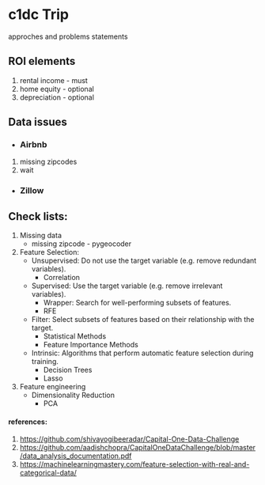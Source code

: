 # c1dc Trip
approches and problems statements

## ROI elements
  1. rental income - must
  2. home equity - optional
  3. depreciation - optional

## Data issues
* ### **Airbnb**
1. missing zipcodes
2. wait

* ### **Zillow**

## Check lists:
1. Missing data
    * missing zipcode - pygeocoder
2. Feature Selection:
    * Unsupervised: Do not use the target variable (e.g. remove redundant variables).
        * Correlation
    * Supervised: Use the target variable (e.g. remove irrelevant variables).
        * Wrapper: Search for well-performing subsets of features.
        * RFE
    * Filter: Select subsets of features based on their relationship with the target.
        * Statistical Methods
        * Feature Importance Methods
    * Intrinsic: Algorithms that perform automatic feature selection during training.
        * Decision Trees
        * Lasso
3. Feature engineering
    * Dimensionality Reduction
        * PCA 


#### references:
1. https://github.com/shivayogibeeradar/Capital-One-Data-Challenge
2. https://github.com/aadishchopra/CapitalOneDataChallenge/blob/master/data_analysis_documentation.pdf
3. https://machinelearningmastery.com/feature-selection-with-real-and-categorical-data/
